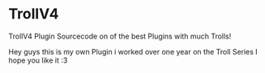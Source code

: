 # TrollV4
TrollV4 Plugin Sourcecode on of the best Plugins with much Trolls!

Hey guys this is my own Plugin i worked over one year on the Troll Series
I hope you like it :3
